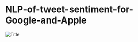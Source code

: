 # NLP-of-tweet-sentiment-for-Google-and-Apple

![Title](https://github.com/dicchyant84/NLP-of-tweet-sentiment-for-Google-and-Apple/blob/main/Images/Title.jpg)
